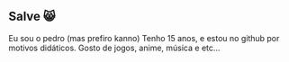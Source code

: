## Salve 😸

Eu sou o pedro (mas prefiro kanno)
Tenho 15 anos, e estou no github por motivos didáticos.
Gosto de jogos, anime, música e etc...
